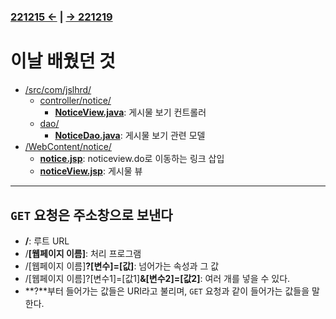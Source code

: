﻿#
### [221215 ←](../../../221205-230127_JSP/22-12/221215/) | [→ 221219](../../../221205-230127_JSP/22-12/221219/)

# 이날 배웠던 것

- [/src/com/jslhrd/](../../../221205-230127_JSP/22-12/221216/jslhrdServlet/src/com/jslhrd/)
    - [controller/notice/](../../../221205-230127_JSP/22-12/221216/jslhrdServlet/src/com/jslhrd/controller/notice/)
        - [**NoticeView.java**](../../../221205-230127_JSP/22-12/221216/jslhrdServlet/src/com/jslhrd/controller/notice/NoticeView.java): 게시물 보기 컨트롤러
    - [dao/](../../../221205-230127_JSP/22-12/221216/jslhrdServlet/src/com/jslhrd/dao/)
        - [**NoticeDao.java**](../../../221205-230127_JSP/22-12/221216/jslhrdServlet/src/com/jslhrd/dao/NoticeDao.java): 게시물 보기 관련 모델
- [/WebContent/notice/](../../../221205-230127_JSP/22-12/221216/jslhrdServlet/WebContent/notice)
    - [**notice.jsp**](../../../221205-230127_JSP/22-12/221216/jslhrdServlet/WebContent/notice/notice.jsp): noticeview.do로 이동하는 링크 삽입
    - [**noticeView.jsp**](../../../221205-230127_JSP/22-12/221216/jslhrdServlet/WebContent/notice/noticeView.jsp): 게시물 뷰

---

## `GET` 요청은 주소창으로 보낸다

- **/**: 루트 URL
- /**[웹페이지 이름]**: 처리 프로그램
- /[웹페이지 이름]**?[변수]=[값]**: 넘어가는 속성과 그 값
- /[웹페이지 이름]?[변수1]=[값1]**&[변수2]=[값2]**: 여러 개를 넣을 수 있다.
- **?**부터 들어가는 값들은 URI라고 불리며, `GET` 요청과 같이 들어가는 값들을 말한다.